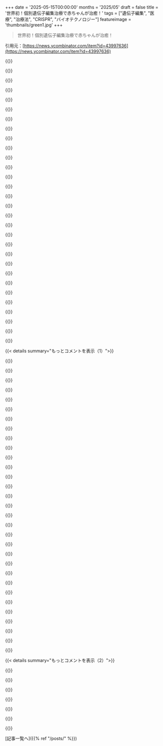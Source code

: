 +++
date = '2025-05-15T00:00:00'
months = '2025/05'
draft = false
title = '世界初！個別遺伝子編集治療で赤ちゃんが治癒！'
tags = ["遺伝子編集", "医療", "治療法", "CRISPR", "バイオテクノロジー"]
featureimage = 'thumbnails/green1.jpg'
+++

> 世界初！個別遺伝子編集治療で赤ちゃんが治癒！

引用元：[https://news.ycombinator.com/item?id=43997636](https://news.ycombinator.com/item?id=43997636)




{{<matomeQuote body="この記事のアーカイブリンク、これ見てみて → https://archive.ph/VNYzA" userName="jakubmazanec" createdAt="2025/05/15 18:08:46" color="">}}




{{<matomeQuote body="この件に関する詳しい論文（New England Journal of Medicineのやつ）はこれ → https://www.nejm.org/doi/full/10.1056/NEJMoa2504747<br>あとNYTより技術的な論説も → https://www.nejm.org/doi/full/10.1056/NEJMe2505721" userName="forgotpwagain" createdAt="2025/05/15 19:50:51" color="#ff33a1">}}




{{<matomeQuote body="サンキュー！こういう素人向け記事には、論文も一緒に載せるべきだよね、マジで" userName="caycep" createdAt="2025/05/15 20:02:48" color="">}}




{{<matomeQuote body="いつもそうしようとはしてるんだけど、論文って大抵の場合、有料（paywalled）なんだよね" userName="bookofjoe" createdAt="2025/05/15 20:46:51" color="">}}




{{<matomeQuote body="”それを実現するために、治療法は脂質の分子で包まれて血中の分解から守られ、肝臓まで運ばれるんだ。その脂質の中には、遺伝子を編集する酵素を作れって細胞に命令する指示が入ってる。分子的なGPSであるCRISPRも運んでて、これが人のDNAに沿って這うように進んで、変更が必要な正確なDNAの文字を見つけるんだ。”<br>これ、俺が今まで読んだ中で一番信じられないことの一つだわ" userName="MrZander" createdAt="2025/05/15 19:30:41" color="">}}




{{<matomeQuote body="生体内（in vivo）での遺伝子編集のもう一つ面白い点は、実はGACU（DNAではT）を使わないってこと。ウリジン（U）の代わりにPseudouridine（Ψ）を使うと、体の免疫システムが反応しにくいんだ。mRNAをそんなに危険じゃないって認識するから。でも、RNAからProteinを作る仕組みは問題なくProteinを作る。<br>これも奇跡的な発見で、2023年のNobel in Medicineも納得だね。生体内遺伝子編集システム全体が、マジでクレイジーな発見の連続で、すっげークール。https://en.wikipedia.org/wiki/Pseudouridine" userName="Balgair" createdAt="2025/05/15 20:31:35" color="#ff33a1">}}




{{<matomeQuote body="これのデメリット（考え方によるけど）として、こうやって遺伝子編集された人は簡単に検出できちゃうってことかな。スポーツのチート防止にはいいけど、差別に使われるのは悪い。<br>近い将来、ワクチン嫌いの人たちが遺伝子編集についても同じように感じて、遺伝子編集された人を差別したり迫害したりするために法的手段を使うようになるのが見える気がする" userName="Teever" createdAt="2025/05/15 20:42:18" color="#ff5c5c">}}




{{<matomeQuote body="なんかコンピュータみたいに聞こえるけど、これってTuring完全なの？" userName="poyu" createdAt="2025/05/15 19:46:54" color="">}}




{{<matomeQuote body="”...体の免疫システムがほとんどアラームを出さない...”<br>これが野に放たれるのを防ぐ対策があるって言ってくれ。大規模な工業用農業で使われないって言ってくれ" userName="alecco" createdAt="2025/05/15 20:53:41" color="">}}




{{<matomeQuote body="数年前の記憶だと、リピドコート（脂質膜）って、筋肉の病気みたいにたくさんの組織を標的にする治療の時、肝臓に問題起こすことあったっけ？今もそうなの？" userName="monkeycantype" createdAt="2025/05/15 22:30:51" color="">}}




{{<matomeQuote body="そう、覚えてるの正解だよ。ModernaはmRNAを運ぶリピドナノ粒子で治験に問題があって、繰り返し打つと肝臓に毒性あったんだ。解決策見つけられず、ワクチンに方向転換したみたい。”ビジネスソリューション”って言ってさ。ワクチンなら1回で済むから毒性問題回避できるって。COVIDワクチンの頃も問題解決した証拠はなく、ModernaのWikipediaにも”rare disease therapeutics”の項目あるけど空っぽ。株価も大暴落。mRNA技術はポテンシャル高いけど、安全基準戻ったらModernaは何も出せてない状況っぽいね。" userName="mike_hearn" createdAt="2025/05/16 09:21:53" color="#38d3d3">}}




{{<matomeQuote body="でもさ、このワクチン1回じゃなかったじゃん。何回も打ったし。<br>これって、複数回接種の副作用として肝臓への毒性って分かってたってこと？" userName="Gareth321" createdAt="2025/05/16 11:29:37" color="">}}




{{<matomeQuote body="上の話の裏にあるもっとすごい読み物これだよ。https://en.wikipedia.org/wiki/Jennifer_Doudna" userName="jjtheblunt" createdAt="2025/05/15 20:51:59" color="">}}




{{<matomeQuote body="バカなこと言うなよ。金持ちは自分の赤ちゃん完璧にしたがるだろうから、遺伝子編集は合法化されてOKになるだろうよ。" userName="jillyboel" createdAt="2025/05/15 23:18:15" color="">}}




{{<matomeQuote body="ちょっと話それるけど、ワクチンが非接種者に病気うつすことあるってマジで信じてるんだ。文書もあるし。まあ、遺伝子編集の話に戻ると、慎重になるべき理由はたくさんあると思う。ほとんど社会的な理由だけどね。致死的な病気は簡単だけど、自閉症とか神経多様性、社会的な不利に繋がる特性を編集するのってどうなの？生殖細胞への影響も問題で、資源ある人が遺伝的に優位になって、優生学の根拠になる可能性もある。人類はきっとこれらの問題にめちゃくちゃ下手くそに対処するんだろうね。" userName="sfink" createdAt="2025/05/15 21:56:54" color="#38d3d3">}}




{{<matomeQuote body="”ただショボいから”ってのが効果ないって意味なら、マジで同意できないわ。使われないのは、どの国も「ヤバすぎ、恐ろしすぎ」ってほぼ合意してるからだよ。自分に使われたくないから、他の誰にも使わないんだ。生きたまま溶かす見えないガスとかより効果的な兵器なんて想像できないし、そういう化学兵器やバイオ兵器の例はマジでたくさんある。" userName="kulahan" createdAt="2025/05/16 00:31:15" color="">}}




{{<matomeQuote body="投稿者じゃないけど、たぶんそれは恒久的な階級分断を固める可能性があるからだと思う。アメリカにはまだかなりの社会的上昇移動があるけど、健康は将来の結果をものすごく左右するから、それを金持ちだけにするのは社会の安定にとって危険なんだ。" userName="jhickok" createdAt="2025/05/16 04:07:57" color="">}}




{{<matomeQuote body="毒性は量によるんだよね。COVIDワクチンは免疫反応起こすのにマイクログラム単位で済むけど、大きな臓器の遺伝子を編集するにはそれよりずっと多く必要だと思う。" userName="heavyset_go" createdAt="2025/05/16 22:52:40" color="">}}




{{<matomeQuote body="＞＞なんとかして全国家があまりに効果的で恐ろしすぎると同意したから使われない<br>それは話としてはそうだけど、成り立たないね。シリア内戦みたいに最近でも化学兵器は使われたし、もし現代戦で本当に効果的なら、ロシアがウクライナでとっくに展開してると思うよ。もっと詳しいことはここ見て：https://acoup.blog/2020/03/20/collections-why-dont-we-use-ch..." userName="wffurr" createdAt="2025/05/16 02:56:31" color="">}}




{{<matomeQuote body="根本的にコンピューターとは違うし、むしろより完成されてると言える。「ゲノムを這う」みたいな言い方は根本的に間違ってて、ちょっとイライラするんだけど、CRISPRはPAM siteにぶつかるまで適当にぶつかり回る感じ。彼らが思わせるよりずっとランダムだよ。" userName="koeng" createdAt="2025/05/15 20:14:37" color="">}}




{{<matomeQuote body="残念ながら、ワクチンが意図しない遺伝子編集をしちゃったケースもあるんだ。それは、ワクチン接種後何ヶ月、何年もスパイクタンパクをまだ作り続けてる人として現れてる。" userName="mike_hearn" createdAt="2025/05/17 19:37:26" color="">}}




{{<matomeQuote body="「もし本当に効果的なら」ってどういう意味？いまだにCBRN装備配って数秒で必要なパーツつける訓練してるじゃん、そういう時間がほとんどないことが多いからさ。マスタードガスだけでもこれで十分証明できるはずだよ、あれ古い化学兵器なのに。最近は暴動鎮圧剤があって、対象に合わせて調整できたり、汗の存在でより激しく反応したり、向精神薬が入ってたりする。ナノ粒子散布は普通のガスマスクや服の防御をすり抜ける。完全装備してても、表面に長時間残るように設計されたり、特定のトリガーがある場合だけ反応したりするようにできる。特定の電球が点けられるまで安全だと思ってたら、実は12時間前に気づかないうちに曝露してて、保護具の中で焼け死ぬ、とか想像してみてよ。" userName="kulahan" createdAt="2025/05/16 19:35:18" color="">}}




{{<matomeQuote body="遺伝子治療はかなりすごいよ。メスでボタン穴開けるみたいな手荒なものもあるけど、それは以前の戦車の主砲でボタン穴開ける医療介入に比べればって話。鎌状赤血球症の治療法の一つは、機能しない赤血球を作る遺伝子をオフにするんだけど、もちろんそれだけじゃダメ。赤血球を完全に作らなくなって死んじゃうからね。だから、すべての人間が生まれる前に発現する、「スーパー血液」（酸素結合点が多い赤血球）を作る遺伝子をオンにする modification と組み合わせるんだ。これは胎児が母親の血から酸素を得るから必要で、結合親和性が高いと胎盤界面で胎児の方に酸素を引っ張るのに役立つんだ。生まれた後、その遺伝子の発現は無効になって、通常のRBCs遺伝子がオンになる。だから治療は鎌状RBCsを「修理」するんじゃなくて、体で作る能力を無効にして、胎児のRBCsを再び有効にするんだよ！大人が胎児RBCsを持つことのメリットやデメリットについての文献は見たことないけど（患者が妊娠した場合の胎児への親和性比率の変化以外で、結合親和性が高くなったRBCsはアスリートに役立つかもしれないけど、それを作るのにもっと鉄が必要だから食事への影響もあると思う）。" userName="shadowgovt" createdAt="2025/05/15 20:46:22" color="#ff5c5c">}}




{{<matomeQuote body="彼らが意図的に溶解性のものを選んだってこと、つまり可能な限り簡単なものを選んだってことに注意してね。だから全てが解決できるわけじゃないんだ。例えば、これが肝臓の病気なのは偶然じゃない。血流に注入したほとんど全てのものがデフォルトで肝臓に集中するからさ。もしLNPで別の臓器を標的とする必要があったら、ずっと難しかっただろうね。ほとんどの場合、みんなは肝臓に物が蓄積するのを止めようとしてるくらいだし！肝臓には他にも役立つ特別な性質もある。そうは言っても、これはやっぱりすごい成果だよ。「今まで読んだ中で最も信じられないことの一つだ。」 biology は信じられないくらいすごいし、それを活用すれば信じられないことができるんだ。" userName="DrScientist" createdAt="2025/05/16 09:45:01" color="#38d3d3">}}




{{<matomeQuote body="これってDNAの”Ctrl+F”みたいなもんじゃない？ うまくヒットするのはtarget siteだけだといいけどね。" userName="TheJoeMan" createdAt="2025/05/16 00:04:04" color="">}}




{{<matomeQuote body="この治療って、受けられるかが問題みたいだね。もしほとんどの子どもをsmart, productive, ambitious, courteous, civil, conscientious, honorable, strongにできたら、社会にとってめちゃくちゃ価値あるから、誰にでも提供すべきかもね。" userName="_bin_" createdAt="2025/05/16 04:49:37" color="">}}




{{<matomeQuote body="これtroll？ Pseudouridine mRNAってgene editingじゃないじゃん。" userName="maxerickson" createdAt="2025/05/16 00:06:53" color="">}}




{{<matomeQuote body="2050年の人が2025年で一番大事なnews articleを選ぶとしたら、これかもね。俺たち、体のDNAをeditして predictably change their attributesできるようになったってことだよ。まだ体へのdelivery instructionsが難しいけど、技術の進歩は早いし、AIと合わせたらcrazyなcenturyになりそう。<br>Further reading on related topics：<br>https://www.lesswrong.com/posts/JEhW3HDMKzekDShva/significan...<br>https://www.lesswrong.com/posts/DfrSZaf3JC8vJdbZL/how-to-mak...<br>https://www.lesswrong.com/posts/yT22RcWrxZcXyGjsA/how-to-hav..." userName="tuna-piano" createdAt="2025/05/16 00:31:18" color="#ff5733">}}




{{<matomeQuote body="”How to make superbabies”の記事、geneticsの基本分かってないっぽいね。linkage disequilibriumとかepistasis無視だし、IQのgenotype-phenotype関係も単純化しすぎ。グラフの”danger zone”とか笑っちゃう。hubrisすぎて自分が間違ってるって気づけないんだろうな。" userName="bglazer" createdAt="2025/05/16 00:45:13" color="">}}




{{<matomeQuote body="”Effective Altruism”って名前のセンス面白いよね。誰も自分の”Altruism”が無駄だなんて思わないし。何が”effective”なのかの説明がないのがイマイチ。”rational Altruism”とかの方がマシかもね。まあ”rationalist”もアレだけど。名称に関する考察は興味深いね。" userName="morsecodist" createdAt="2025/05/16 05:18:48" color="">}}




{{< details summary="もっとコメントを表示（1）">}}

{{<matomeQuote body="次の質問はいつもこれだろ：<br>− どこまでプッシュして最高で一番最適化された人間を作れるか？<br>− これの道徳的な意味合いは？<br>− 副作用とか悪い点は？" userName="fendy3002" createdAt="2025/05/16 02:26:10" color="#38d3d3">}}




{{<matomeQuote body="技術的には”lesswrong”は”rationalist”のことで”effective altruists”じゃないけど、まあ同じ種族って意味では合ってるな。こいつらは科学的思考の鍵は道徳的な制限を捨てることで、勉強して学ぶことじゃないって思ってるんだよ。伝統の鎖から解放されさえすれば、100%”rational”になって、だから100%正しいってわけだ。" userName="alexey-salmin" createdAt="2025/05/16 04:49:20" color="">}}




{{<matomeQuote body="多分”Effective Altruism”の始まりは、寄付とかの有効性を測る方法を見つけることだったんだと思うよ。例えばチャリティの経費率を見て、どれだけが問題解決に使われてるかとかね。お金に対するインパクトで有効性を判断する考え方。色々あったけど、最初は良いアイデアだったんだ。" userName="kmmlng" createdAt="2025/05/16 06:32:42" color="#38d3d3">}}




{{<matomeQuote body="それ全部めっちゃクールだけど、こういう記事もあるよ。俺、Timesの記事は課金で読めないんだけど、他のコメンターも言ってる通り、この研究って”NIH”が資金出してたんだよね。”Trump”政権は今、”NIH”の予算削減を進めてる真っ最中だし。だから、もしこの研究が進むとしても、多分めっちゃ遅くなるだろうし、”US”ではなさそうだよ。" userName="rob74" createdAt="2025/05/16 03:01:17" color="#38d3d3">}}




{{<matomeQuote body="こういうことやる一番簡単な方法は、受精前、卵子一個と精子一個を扱う時なんだよ。多細胞生物で変化を起こすのはめっちゃ大変。最終的には、俺たちの種も”gamete”自体を編集するようになるだろうね。これも問題になるのは、技術的にはほぼ解決してるからじゃなくて、みんなが感じる「気持ち悪さ」を乗り越えられるかどうかだよ。" userName="kjkjadksj" createdAt="2025/05/16 05:37:52" color="#ff5733">}}




{{<matomeQuote body="前のコメント（id 903）の、チャリティの経費率で有効性を測るって考え方には納得いかないね。「管理費ゼロ＝100%有効」なんて間違ってる。例えば飢餓支援でバナナ全部すぐ配ったら腐るだけ。保管とか配布計画とか管理費も必要で、それがむしろ効果を上げる。管理が賢ければ有効性は上がる。効率性だけ見てると、むしろ非効率で有害なチャリティを助長しかねないよ。具体例も出してて、経費率だけで測る考え方に厳しく反論してるね。" userName="sfink" createdAt="2025/05/16 17:50:42" color="#ff33a1">}}




{{<matomeQuote body="”最も最適化された人間”なんて存在しないよ。俺たちはもう何百万年かけて完璧にされてるんだ。本当に起こりうるとしたら、複数の”sub-species”に分かれることだろうね。例えば、”orbital station”に住む人向けとか、火星入植者向けとか、水中居住者向けに最適化するのは完璧に理にかなってる。" userName="xvilka" createdAt="2025/05/16 13:38:07" color="#38d3d3">}}




{{<matomeQuote body="ひどい中傷だな。”SBF fiasco”の後で”EA”を嫌うのがクールなのは分かるけど、これはただの誹謗中傷だろ。科学的思考の鍵は”empiricism”と”rationalism”だよ。”EA”や”lesswrong”の一部の人がこれを道徳的な理由付けに広げてるけど、”utilitarianism”はこれらのコミュニティの柱じゃないんだよ。" userName="winterdeaf" createdAt="2025/05/16 09:18:27" color="">}}




{{<matomeQuote body="この子が将来子供を持ったらどうなるんだろう？今回はすごく珍しい遺伝子疾患だったけど、もしもっと一般的で多くの人に役立つ病気に使われたら、結果的にもっと多くの子供がこの病気を持って生まれてくるんじゃない？" userName="flakeoil" createdAt="2025/05/16 10:40:48" color="#38d3d3">}}




{{<matomeQuote body="いや、それか民間のセクター、要は収益源（すごく高価な個人医療ってことね）に焦点を当てる投資家から資金が確保されるってことだよ。" userName="cnity" createdAt="2025/05/16 08:30:34" color="">}}




{{<matomeQuote body="本当に全てのAltruismが効果的だと思う？目の前の他人の幸福を気遣うのは、長期的に考えるほど効果的じゃないよ。君が言ってるAltruismは間違ったAltruismで、結局助けるより傷つけることになる。Effective Altruismは表面的な助けを超えて、自滅的な行動を助長したり、問題を永続させたりしない方法なんだ。" userName="mushi01" createdAt="2025/05/16 10:15:45" color="">}}




{{<matomeQuote body="”これを理解してない人のために言うと、僕たちは今、体の一部のDNAを、予測可能な形でその属性を変える方法で編集できる。赤ちゃんの肝臓は体の他の部分とは違う（そしてより良い）DNAを持ってるんだ。”<br>肝臓の一部だけ新しいDNAで、他の部分は古いDNAっていうのをどうやって避けるの？キメラ肝臓みたいに – これって悪いことじゃないの？" userName="nextaccountic" createdAt="2025/05/16 22:03:07" color="#ff5c5c">}}




{{<matomeQuote body="EmpiricismやRationalism、Skepticismについて考えてるけど、”科学的思考”って言葉には実験がないとナンセンスになる危険があるよね。Rationalismは馬鹿げたモデリングになりがちだし、LessWrongは僕には合わなかった。EAも自己中心的なナンセンスに見えるんだ。" userName="xrhobo" createdAt="2025/05/16 14:57:41" color="">}}




{{<matomeQuote body="あのコミュニティは基本的に”r/iamverysmart”タイプが大人になっても荷物を引きずってる感じ。あの界隈で読んだことのほとんど全部、Dunning–Kruger効果の究極版だよ。" userName="cnity" createdAt="2025/05/16 08:28:16" color="">}}




{{<matomeQuote body="”rationalists”って自分たちのことを偉そうに言う人たちいるけど、他の人は無理な高レベルの悟りを開いたみたいに思ってるんだよね。実際は、ネットで拾ったゴミみたいな情報を長くて偽物のインテリっぽいブログ記事にしてるだけの素人だよ。元ネタの間違いも、自分ででっち上げた間違いもいっぱいあるんだから。" userName="JeremyNT" createdAt="2025/05/16 13:39:12" color="">}}




{{<matomeQuote body="健全な懐疑論ありがとう。記事から学べることは多いと思うよ。将来、赤ちゃんの作り方が劇的に変わるだろうね。<br>1. 皮膚細胞から精子/卵子を作る（マウスで成功[1]）。<br>2. 安価になれば無限の胚を作り、病気リスクや知能、身長など最適な特徴を選べる（胚選択会社も存在[2]）。<br>3. 胚のDNAを編集することもできる（人間でも成功[3]）。あるいは精子/卵子を編集する。<br>これ全部SFじゃなくて、動物か人間で実現済みってヤバすぎ。未来はワイルドになりそうだ。[1] https://... [2] https://... [3] https://..." userName="tuna-piano" createdAt="2025/05/16 11:17:46" color="#ff5733">}}




{{<matomeQuote body="肝臓のDNAって全部違うの？それとも細胞の一部だけ？" userName="RandallBrown" createdAt="2025/05/16 03:34:38" color="">}}




{{<matomeQuote body="＞＞受精前の卵子と精子でやるのが簡単だよ。<br>そうだけど、質の良い細胞を選ぶのはまだ自然の方が上手みたいだ。DNAの質には差があるからね。<br>＞＞最終的には生殖細胞自体を編集することになるだろう。問題は技術じゃなくて、人々の「キモい」って感情だよ。<br>これは新しい恐怖だね。美容整形みたいだけど、子孫のDNAには影響しないはず。変えるのは大変だけど、受精前が簡単:)。今は難しい状況かな。" userName="something098" createdAt="2025/05/16 09:03:10" color="#ff33a1">}}




{{<matomeQuote body="親として、生後1週間の赤ちゃんが死ぬって言われるのは一番の悪夢だろうな。この医者や科学者たちがこの子の命を救ったっていう事実は、現代医学の記念碑だよ。これマジでヤバいね。願わくばこの子が肝臓移植を必要としないといいけど、これは本当にすごい進歩だ。" userName="ecshafer" createdAt="2025/05/15 19:58:43" color="">}}




{{<matomeQuote body="＞何十年もの連邦政府資金研究に基づいたKJの治療法は、企業が個別化治療を開発する新しい道を提供する。<br>すごい話で、FDA承認みたいなプロセスが知りたいな。連邦政府資金プログラムからこんな目に見える成果が出るのは良いことだよね。一般の人には政府資金の良さって分かりにくい。別のスレッドで「戦争中は物事が早く進む」って言ってた人がいたけど、政府資金はずっと物事を前進させてるよ。" userName="bilekas" createdAt="2025/05/15 20:37:05" color="#38d3d3">}}




{{<matomeQuote body="専門家じゃないけど、FDAの承認って治療法や薬には実は必須じゃないって知ったよ。お医者さんは治療に関してかなりの裁量があるけど、承認されてない薬や治療法を使うと、もちろん医療過誤で訴えられるリスクは高くなる。保険もFDA承認されてない治療法はめったに適用されないだろうね。FDA承認が必要なのは、主に薬や治療法、製品を合法的に販売できるかどうかに関係してるみたいだよ。" userName="jjeaff" createdAt="2025/05/15 22:49:21" color="#38d3d3">}}




{{<matomeQuote body="へー、これマジで超面白いし、なんか聞いて良かったわ。たぶん次の質問は明らかだけど、アメリカだと保険会社がこの手の処置をカバーするのかな？ たぶん無理な印象だけど…。でも自腹なら…、子供のためなら絶対になんでもするよ。" userName="bilekas" createdAt="2025/05/15 23:30:48" color="">}}




{{<matomeQuote body="これたぶんほとんどの人が気づかないだろうね。特に科学研究みたいに結果が出るまで誰も考えないような公的投資が、どれだけ俺たちの生活を良くしてるかってことには、構造的に盲目なんだ。" userName="0_____0" createdAt="2025/05/15 20:41:32" color="#ff33a1">}}




{{<matomeQuote body="いや、記事ははっきり公的資金の重要性を意図して書かれてるよ。「治療の意味はKJ治療よりはるかに大きい」「数十年の連邦資金研究が基盤」「米国民の投資の勝利」って強調してるじゃん。研究者も政府資金の役割を力説。「米国以外では無理だった」とも。この記事は、可愛い赤ちゃんを導入に使いつつ、連邦政府の医療研究資金提供がテーマなんだ。" userName="munificent" createdAt="2025/05/15 23:34:03" color="#ff33a1">}}




{{<matomeQuote body="いい考えだけど、オンラインだと政治的な話は荒れることが多いのは知ってるだろ。DOGEの件は、規制当局の権限を弱めるためとしか俺には見えないな。そういうことを望む人は、そこで利害が対立することはないだろうね…。" userName="bilekas" createdAt="2025/05/15 23:28:07" color="">}}




{{<matomeQuote body="治療を開発してFDAの承認を6ヶ月で早送りできたんだって。詳細はここの記事を見てね。" userName="tempaway43563" createdAt="2025/05/16 10:13:10" color="#38d3d3">}}




{{<matomeQuote body="NYTの記事はここらへん詳しくないけど、治療された病気は肝臓関連みたいだね。俺の理解だと、CRISPRみたいな遺伝子治療にとって肝臓は始めるのに良い場所なんだ。肝臓は血液中の異常なもの、例えばCRISPRのような編集物なんかも普通に処理するからさ。だから肝臓以外の場所で遺伝子編集を広範囲に行き渡らせるのはかなり難しくなる。この子がうまくいったのはマジで励みになるし、米国でこの治療が承認されたのはちょっと驚きだね。俺たちってこういう分野ではあまり積極的じゃないと思ってたから。でも、すごく希望が持てるし興味深い話だよ。" userName="vessenes" createdAt="2025/05/15 19:53:12" color="#45d325">}}




{{<matomeQuote body="君の言う通り、現在のCRISPRシステムは肝臓に集まりやすい傾向があるんだ。ほとんどのCRISPR企業は時間とともに肝臓に焦点を移してるよ。そこに届けるのが一番簡単だから。他の臓器をターゲットにするのに使うウイルスのほとんどは、CRISPRを運べるほど大きくないし、CRISPRと脂質ナノ粒子は結局肝臓に行き着く傾向があって、他の臓器系に十分な量を届けるのが難しいんだ。CRISPR企業にとって大きな課題の一つだったんだよ。それでも、これはすごく大きな出来事で、とても励みになるね。FDAのスタンスについては、こういう命に関わるようなケースでは、より人道的（compassionate uses）な使用に対しては進んで許可する傾向があるんだ。これはFDAのこと少しだけ触れてるけど、詳細は少ないな。どうやらいくつかのテストはスキップできたみたいだよ。" userName="cdcox" createdAt="2025/05/15 21:37:45" color="#38d3d3">}}




{{<matomeQuote body="Specifically it is this: https://en.wikipedia.org/wiki/Carbamoyl_phosphate_synthetase...People born with this lack the enzyme CPS1, which screws up the urea cycle and causes a build up of ammonia. Ammonia build up is bad for your nervous system." userName="anarticle" createdAt="2025/05/15 20:42:22" color="#ff5c5c">}}




{{<matomeQuote body="It is caused by a missing enzyme in the liver, yes." userName="oceansky" createdAt="2025/05/15 20:19:17" color="">}}

{{</details>}}




{{< details summary="もっとコメントを表示（2）">}}

{{<matomeQuote body="I hate to break it to you, but it will be substantially more difficult to target other organ systems. The liver is uniquely easy to target with our current vectors.Right off the bat, the liver receives roughly a quarter of all cardiac output, either directly or second hand from the digestive organs. Additionally, the liver has a fenestrated endothelium which, while not completely unique in the body, uniquely allows molecules like lipid nanoparticles (LNPs) to access liver cells. Finally, the liver is the site of most lipoprotein processing, and LNPs can be designed to take advantage of the existing pathways to get the gene editing mRNA into the hepatocytes. All this is to say that if you have a genetic condition that primarily effects the liver, there’s a lot more hope for treatment in the near term than for others.Good lecture on the  difficulties of finding appropriate platforms for delivering gene therapies to cells for anyone interested [1]<br>[1] https://youtu.be/6URTjoK58Yc" userName="derektank" createdAt="2025/05/15 21:53:13" color="#ff5c5c">}}




{{<matomeQuote body="No they were not. A vaccine triggers an immune response, not a functional change.mRNA vaccines are highly localized: you get a sore arm because most of it only gets taken up by muscle cells around the injection site, which spend some time producing the antigen and triggering a primary immune response (the inflammation aka the sore arm)." userName="XorNot" createdAt="2025/05/15 21:54:25" color="#38d3d3">}}




{{<matomeQuote body="I think this is more likely a result of increased standards of cleanliness that have remained" userName="BrawnyBadger53" createdAt="2025/05/17 08:51:07" color="">}}




{{<matomeQuote body="Still it needs to enter the cells all the same.As for being localized it’s true however after vaccine dose S proteins have been detected also in remote locations in the body because you can’t make something 100% localized.If you had an infusion that doesn’t trigger immune system you could just increase the dose significantly, put it in the blood and most likely it would have reached all cells that blood reaches." userName="scotty79" createdAt="2025/05/16 01:15:26" color="">}}




{{<matomeQuote body="Last I heard those gene editing things lead to so called of-target edits, so they were basically corrupting random dna. Now in this case the baby would have died without this treatment so clearly benefits outweight the risks. But even then they probably want to have the dose be as low as possible.But I’m speculating a bit here." userName="im3w1l" createdAt="2025/05/16 03:43:09" color="">}}




{{<matomeQuote body="When my second son was born and was just so very tiny some genetic test came out questionable. We were very strongly encouraged to go to Childrens hospital ASAP to get more tests. He handled it well, being just a few weeks old. The tests came with ”he’s a carrier of something obscure but nothing to worry about”, so it’s all forgotten.Three interesting thing come out of it from me. First, I was on Microsoft insurance which was quite gold plated at a time, a blessing only obvious in rear-view mirror, because Childrens was quite excited to continue any number of tests. Second, the technology of all this is absolutely amazing and I am so happy that it was available to me, and it has likely gotten better. Three, I want that tech to continue to expand and current destruction up there is going to hand this torch to someone else, which makes me sad." userName="danielodievich" createdAt="2025/05/16 00:18:36" color="">}}

{{</details>}}



[記事一覧へ]({{% ref "/posts/" %}})
